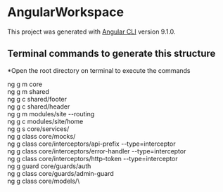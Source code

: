 # AngularWorkspace

This project was generated with [Angular CLI](https://github.com/angular/angular-cli) version 9.1.0.

## Terminal commands to generate this structure

*Open the root directory on terminal to execute the commands

ng g m core\
ng g m shared\
ng g c shared/footer\
ng g c shared/header\
ng g m modules/site --routing\
ng g c modules/site/home\
ng g s core/services/\
ng g class core/mocks/\
ng g class core/interceptors/api-prefix --type=interceptor\
ng g class core/interceptors/error-handler --type=interceptor\
ng g class core/interceptors/http-token --type=interceptor\
ng g guard core/guards/auth\
ng g class core/guards/admin-guard\
ng g class core/models/\
